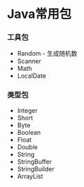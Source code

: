 # Java常用包

### 工具包
 - Random - 生成随机数
 - Scanner 
 - Math
 - LocalDate


### 类型包
 - Integer
 - Short
 - Byte
 - Boolean
 - Float
 - Double
 - String
 - StringBuffer
 - StringBuilder
 - ArrayList

